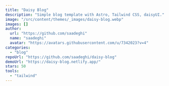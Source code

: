 ```yaml
---
title: "Daisy Blog"
description: "Simple blog template with Astro, Tailwind CSS, daisyUI."
image: "/src/content/themes/_images/daisy-blog.webp"
images: []
author:
  url: "https://github.com/saadeghi"
  name: "saadeghi"
  avatar: "https://avatars.githubusercontent.com/u/7342023?v=4"
categories:
  - "blog"
repoUrl: "https://github.com/saadeghi/daisy-blog"
demoUrl: "https://daisy-blog.netlify.app/"
stars: 50
tools:
  - "tailwind"
---
```


